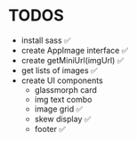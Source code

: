 # TODOS

- install sass ✅
- create AppImage interface ✅
- create getMiniUrl(imgUrl) ✅
- get lists of images ✅
- create UI components
  - glassmorph card
  - img text combo
  - image grid ✅
  - skew display ✅
  - footer ✅
